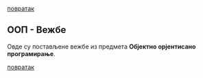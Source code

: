 [повратак](../README.md)

## ООП - Вежбе

Овде су постављене вежбе из предмета **Објектно орјентисано програмирање**.


[повратак](../README.md)
